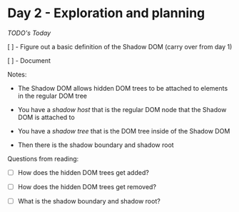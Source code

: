 # Day 2 - Exploration and planning

*TODO's Today* 

[ ] - Figure out a basic definition of the Shadow DOM (carry over from day 1)

[ ] - Document

Notes:

- The Shadow DOM allows hidden DOM trees to be attached to elements in the regular DOM tree

- You have a *shadow host* that is the regular DOM node that the Shadow DOM is attached to

- You have a *shadow tree* that is the DOM tree inside of the Shadow DOM

- Then there is the shadow boundary and shadow root



Questions from reading:
- [ ] How does the hidden DOM trees get added?

- [ ] How does the hidden DOM trees get removed? 

- [ ] What is the shadow boundary and shadow root?
